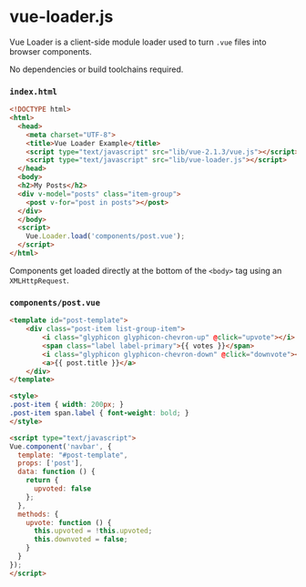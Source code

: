 # vue-loader.js

Vue Loader is a client-side module loader used to turn `.vue` files into browser components.

No dependencies or build toolchains required.

### `index.html`
```html
<!DOCTYPE html>
<html>
  <head>
    <meta charset="UTF-8">
    <title>Vue Loader Example</title>
    <script type="text/javascript" src="lib/vue-2.1.3/vue.js"></script>
    <script type="text/javascript" src="lib/vue-loader.js"></script>
  </head>
  <body>
  <h2>My Posts</h2>
  <div v-model="posts" class="item-group">
    <post v-for="post in posts"></post>
  </div>
  </body>
  <script>
    Vue.Loader.load('components/post.vue');
  </script>
</html>
```

Components get loaded directly at the bottom of the `<body>` tag using an `XMLHttpRequest`.

### `components/post.vue`
```html
<template id="post-template">
    <div class="post-item list-group-item">
        <i class="glyphicon glyphicon-chevron-up" @click="upvote"></i>
        <span class="label label-primary">{{ votes }}</span>
        <i class="glyphicon glyphicon-chevron-down" @click="downvote"></i>
        <a>{{ post.title }}</a>
    </div>
</template>

<style>
.post-item { width: 200px; }
.post-item span.label { font-weight: bold; }
</style>

<script type="text/javascript">
Vue.component('navbar', {
  template: "#post-template",
  props: ['post'],
  data: function () {
    return {
      upvoted: false
    };
  },
  methods: {
    upvote: function () {
      this.upvoted = !this.upvoted;
      this.downvoted = false;
    }
  }
});
</script>
